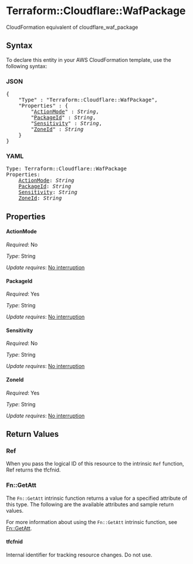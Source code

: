 # Terraform::Cloudflare::WafPackage

CloudFormation equivalent of cloudflare_waf_package

## Syntax

To declare this entity in your AWS CloudFormation template, use the following syntax:

### JSON

<pre>
{
    "Type" : "Terraform::Cloudflare::WafPackage",
    "Properties" : {
        "<a href="#actionmode" title="ActionMode">ActionMode</a>" : <i>String</i>,
        "<a href="#packageid" title="PackageId">PackageId</a>" : <i>String</i>,
        "<a href="#sensitivity" title="Sensitivity">Sensitivity</a>" : <i>String</i>,
        "<a href="#zoneid" title="ZoneId">ZoneId</a>" : <i>String</i>
    }
}
</pre>

### YAML

<pre>
Type: Terraform::Cloudflare::WafPackage
Properties:
    <a href="#actionmode" title="ActionMode">ActionMode</a>: <i>String</i>
    <a href="#packageid" title="PackageId">PackageId</a>: <i>String</i>
    <a href="#sensitivity" title="Sensitivity">Sensitivity</a>: <i>String</i>
    <a href="#zoneid" title="ZoneId">ZoneId</a>: <i>String</i>
</pre>

## Properties

#### ActionMode

_Required_: No

_Type_: String

_Update requires_: [No interruption](https://docs.aws.amazon.com/AWSCloudFormation/latest/UserGuide/using-cfn-updating-stacks-update-behaviors.html#update-no-interrupt)

#### PackageId

_Required_: Yes

_Type_: String

_Update requires_: [No interruption](https://docs.aws.amazon.com/AWSCloudFormation/latest/UserGuide/using-cfn-updating-stacks-update-behaviors.html#update-no-interrupt)

#### Sensitivity

_Required_: No

_Type_: String

_Update requires_: [No interruption](https://docs.aws.amazon.com/AWSCloudFormation/latest/UserGuide/using-cfn-updating-stacks-update-behaviors.html#update-no-interrupt)

#### ZoneId

_Required_: Yes

_Type_: String

_Update requires_: [No interruption](https://docs.aws.amazon.com/AWSCloudFormation/latest/UserGuide/using-cfn-updating-stacks-update-behaviors.html#update-no-interrupt)

## Return Values

### Ref

When you pass the logical ID of this resource to the intrinsic `Ref` function, Ref returns the tfcfnid.

### Fn::GetAtt

The `Fn::GetAtt` intrinsic function returns a value for a specified attribute of this type. The following are the available attributes and sample return values.

For more information about using the `Fn::GetAtt` intrinsic function, see [Fn::GetAtt](https://docs.aws.amazon.com/AWSCloudFormation/latest/UserGuide/intrinsic-function-reference-getatt.html).

#### tfcfnid

Internal identifier for tracking resource changes. Do not use.

